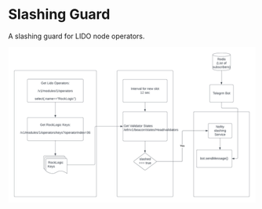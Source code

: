 # Slashing Guard

A slashing guard for LIDO node operators.

![Slashing Guard Flow](slashing-guard-flow.png)
